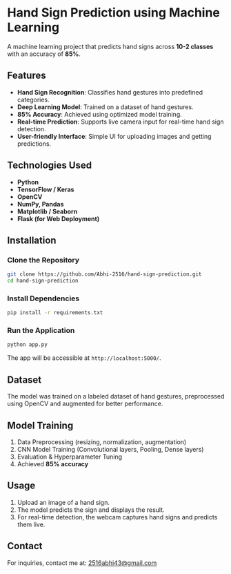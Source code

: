 # Hand Sign Prediction using Machine Learning

A machine learning project that predicts hand signs across **10-2 classes** with an accuracy of **85%**.

## Features
- **Hand Sign Recognition**: Classifies hand gestures into predefined categories.
- **Deep Learning Model**: Trained on a dataset of hand gestures.
- **85% Accuracy**: Achieved using optimized model training.
- **Real-time Prediction**: Supports live camera input for real-time hand sign detection.
- **User-friendly Interface**: Simple UI for uploading images and getting predictions.

## Technologies Used
- **Python**
- **TensorFlow / Keras**
- **OpenCV**
- **NumPy, Pandas**
- **Matplotlib / Seaborn**
- **Flask (for Web Deployment)**

## Installation

### Clone the Repository
```sh
git clone https://github.com/Abhi-2516/hand-sign-prediction.git
cd hand-sign-prediction
```

### Install Dependencies
```sh
pip install -r requirements.txt
```

### Run the Application
```sh
python app.py
```
The app will be accessible at `http://localhost:5000/`.

## Dataset
The model was trained on a labeled dataset of hand gestures, preprocessed using OpenCV and augmented for better performance.

## Model Training
1. Data Preprocessing (resizing, normalization, augmentation)
2. CNN Model Training (Convolutional layers, Pooling, Dense layers)
3. Evaluation & Hyperparameter Tuning
4. Achieved **85% accuracy**

## Usage
1. Upload an image of a hand sign.
2. The model predicts the sign and displays the result.
3. For real-time detection, the webcam captures hand signs and predicts them live.



## Contact
For inquiries, contact me at: [2516abhi43@gmail.com](mailto:2516abhi43@gmail.com)

